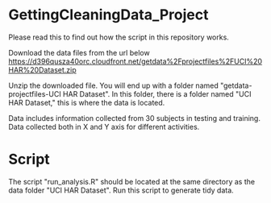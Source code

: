 GettingCleaningData_Project
===========================

Please read this to find out how the script in this repository works.

Download the data files from the url below
https://d396qusza40orc.cloudfront.net/getdata%2Fprojectfiles%2FUCI%20HAR%20Dataset.zip 

Unzip the downloaded file. You will end up with a folder named "getdata-projectfiles-UCI HAR Dataset". In this folder, 
there is a folder named "UCI HAR Dataset," this is where the data is located. 

Data includes information collected from 30 subjects in testing and training. Data collected both in X and Y axis for 
different activities. 

Script
===========================
The script "run_analysis.R" should be located at the same directory as the data folder "UCI HAR Dataset". Run this script 
to generate tidy data.
